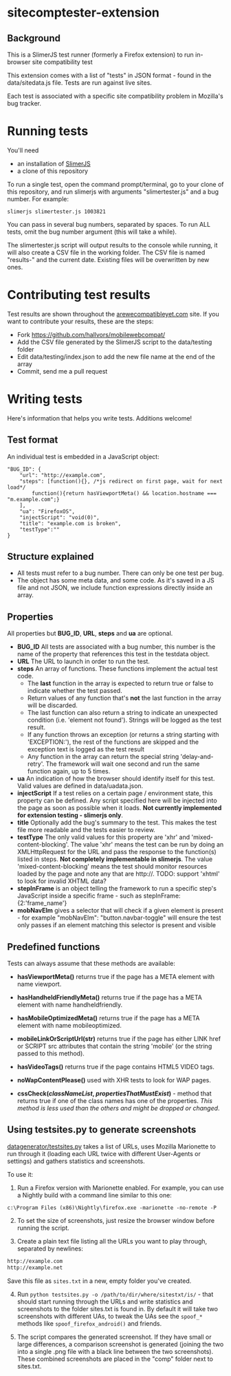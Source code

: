 # sitecomptester-extension
## Background

This is a SlimerJS test runner (formerly a Firefox extension) to run in-browser site compatibility test

This extension comes with a list of "tests" in JSON format - found in the data/sitedata.js file. Tests are run against live sites.

Each test is associated with a specific site compatibility problem in Mozilla's bug tracker.

# Running tests

You'll need

* an installation of [SlimerJS](http://slimerjs.org/)
* a clone of this repository

To run a single test, open the command prompt/terminal, go to your clone of this repository, and run slimerjs with arguments "slimertester.js" and a bug number. For example:

    slimerjs slimertester.js 1003821

You can pass in several bug numbers, separated by spaces. To run ALL tests, omit the bug number argument (this will take a while).

The slimertester.js script will output results to the console while running, it will also create a CSV file in the working folder. The CSV file is named "results-" and the current date. Existing files will be overwritten by new ones.

# Contributing test results

Test results are shown throughout the [arewecompatibleyet.com](http://arewecompatibleyet.com/) site. If you want to contribute your results, these are the steps:

* Fork https://github.com/hallvors/mobilewebcompat/
* Add the CSV file generated by the SlimerJS script to the data/testing folder
* Edit data/testing/index.json to add the new file name at the end of the array
* Commit, send me a pull request

# Writing tests

Here's information that helps you write tests. Additions welcome!

## Test format

An individual test is embedded in a JavaScript object:

    "BUG_ID": {
        "url": "http://example.com", 
        "steps": [function(){}, /*js redirect on first page, wait for next load*/
            function(){return hasViewportMeta() && location.hostname === "m.example.com";}
        ], 
        "ua": "FirefoxOS", 
        "injectScript": "void(0)", 
        "title": "example.com is broken",
        "testType":""
    }


## Structure explained

 * All tests must refer to a bug number. There can only be one test per bug.
 * The object has some meta data, and some code. As it's saved in a JS file and not JSON, we include function expressions directly inside an array.

## Properties

All properties but **BUG_ID**, **URL**, **steps** and **ua** are optional.

 * **BUG_ID** All tests are associated with a bug number, this number is the name of the property that references this test in the testdata object.
 * **URL** The URL to launch in order to run the test.
 * **steps** An array of functions. These functions implement the actual test code.
   * The **last** function in the array is expected to return true or false to indicate whether the test passed. 
   * Return values of any function that's **not** the last function in the array will be discarded.
   * The last function can also return a string to indicate an unexpected condition (i.e. 'element not found'). Strings will be logged as the test result.
   * If any function throws an exception (or returns a string starting with 'EXCEPTION:'), the rest of the functions are skipped and the exception text is logged as the test result
   * Any function in the array can return the special string 'delay-and-retry'. The framework will wait one second and run the same function again, up to 5 times.
 * **ua** An indication of how the browser should identify itself for this test. Valid values are defined in data/uadata.json. 
 * **injectScript** If a test relies on a certain page / environment state, this property can be defined. Any script specified here will be injected into the page as soon as possible when it loads. **Not currently implemented for extension testing - slimerjs only**.
 * **title** Optionally add the bug's summary to the test. This makes the test file more readable and the tests easier to review.
 * **testType** The only valid values for this property are 'xhr' and 'mixed-content-blocking'. The value 'xhr' means the test can be run by doing an XMLHttpRequest for the URL and pass the response to the function(s) listed in steps. **Not completely implementable in slimerjs**. The value 'mixed-content-blocking' means the test should monitor resources loaded by the page and note any that are http://. TODO: support 'xhtml' to look for invalid XHTML data?
 * **stepInFrame** is an object telling the framework to run a specific step's JavaScript inside a specific frame - such as stepInFrame:{2:'frame_name'}
 * **mobNavElm** gives a selector that will check if a given element is present - for example "mobNavElm": "button.navbar-toggle" will ensure the test only passes if an element matching this selector is present and visible


## Predefined functions


Tests can always assume that these methods are available:

* **hasViewportMeta()** returns true if the page has a META element with name viewport.
* **hasHandheldFriendlyMeta()** returns true if the page has a META element with name handheldfriendly.
* **hasMobileOptimizedMeta()** returns true if the page has a META element with name mobileoptimized.
* **mobileLinkOrScriptUrl(str)** returns true if the page has either LINK href or SCRIPT src attributes that contain the string 'mobile' (or the string passed to this method).
* **hasVideoTags()** returns true if the page contains HTML5 VIDEO tags.
* **noWapContentPlease()** used with XHR tests to look for WAP pages.


* **cssCheck(*classNameList*, *propertiesThatMustExist*)** - method that returns true if one of the class names has one of the properties. *This method is less used than the others and might be dropped or changed*.


## Using testsites.py to generate screenshots

[datagenerator/testsites.py](https://github.com/hallvors/sitecomptester-extension/blob/master/datagenerator/testsites.py) takes a list of URLs, uses Mozilla Marionette to run through it (loading each URL twice with different User-Agents or settings) and gathers statistics and screenshots.

To use it:

1. Run a Firefox version with Marionette enabled. For example, you can use a Nightly build with a command line similar to this one:
```
c:\Program Files (x86)\Nightly\firefox.exe -marionette -no-remote -P
```
2. To set the size of screenshots, just resize the browser window before running the script.

3. Create a plain text file listing all the URLs you want to play through, separated by newlines:
```txt
http://example.com
http://example.net
```
Save this file as ```sites.txt``` in a new, empty folder you've created.

4. Run ```python testsites.py -o /path/to/dir/where/sitestxt/is/```  - that should start running through the URLs and write statistics and screenshots to the folder sites.txt is found in. By default it will take two screenshots with different UAs, to tweak the UAs see the ```spoof_*``` methods like ```spoof_firefox_android()``` and friends. 

5. The script compares the generated screenshot. If they have small or large differences, a comparison screenshot is generated (joining the two into a single .png file with a black line between the two screenshots). These combined screenshots are placed in the "comp" folder next to sites.txt.
